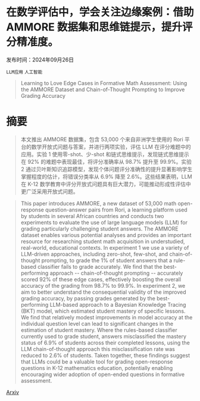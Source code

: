 # 在数学评估中，学会关注边缘案例：借助 AMMORE 数据集和思维链提示，提升评分精准度。

发布时间：2024年09月26日

`LLM应用` `人工智能`

> Learning to Love Edge Cases in Formative Math Assessment: Using the AMMORE Dataset and Chain-of-Thought Prompting to Improve Grading Accuracy

# 摘要

> 本文推出 AMMORE 数据集，包含 53,000 个来自非洲学生使用的 Rori 平台的数学开放式问题与答案，并进行两项实验，评估 LLM 在评分难题中的应用。实验 1 使用零-shot、少-shot 和链式思维提示，发现链式思维提示在 92% 的难题中表现最佳，将评分准确率从 98.7% 提升至 99.9%。实验 2 通过贝叶斯知识追踪模型，发现个体问题评分准确性的提升显著影响学生掌握程度的估计，将错误分类率从 6.9% 降至 2.6%。这些结果表明，LLM 在 K-12 数学教育中评分开放式问题具有巨大潜力，可能推动形成性评估中更广泛采用开放式问题。

> This paper introduces AMMORE, a new dataset of 53,000 math open-response question-answer pairs from Rori, a learning platform used by students in several African countries and conducts two experiments to evaluate the use of large language models (LLM) for grading particularly challenging student answers. The AMMORE dataset enables various potential analyses and provides an important resource for researching student math acquisition in understudied, real-world, educational contexts. In experiment 1 we use a variety of LLM-driven approaches, including zero-shot, few-shot, and chain-of-thought prompting, to grade the 1% of student answers that a rule-based classifier fails to grade accurately. We find that the best-performing approach -- chain-of-thought prompting -- accurately scored 92% of these edge cases, effectively boosting the overall accuracy of the grading from 98.7% to 99.9%. In experiment 2, we aim to better understand the consequential validity of the improved grading accuracy, by passing grades generated by the best-performing LLM-based approach to a Bayesian Knowledge Tracing (BKT) model, which estimated student mastery of specific lessons. We find that relatively modest improvements in model accuracy at the individual question level can lead to significant changes in the estimation of student mastery. Where the rules-based classifier currently used to grade student, answers misclassified the mastery status of 6.9% of students across their completed lessons, using the LLM chain-of-thought approach this misclassification rate was reduced to 2.6% of students. Taken together, these findings suggest that LLMs could be a valuable tool for grading open-response questions in K-12 mathematics education, potentially enabling encouraging wider adoption of open-ended questions in formative assessment.

[Arxiv](https://arxiv.org/abs/2409.17904)
